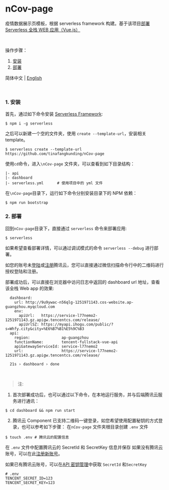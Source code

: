 # nCov-page
疫情数据展示页模板，根据 serverless framework 构建。基于该项目[部署 Serverless 全栈 WEB 应用（Vue.js）](https://github.com/serverless/components/tree/master/templates/tencent-fullstack-vue-application)

&nbsp;

操作步骤：

1. [安装](#1-安装)
2. [部署](#2-部署)

简体中文 | [English](./README.en.md)

&nbsp;

### 1. 安装

首先，通过如下命令安装 [Serverless Framework](https://www.github.com/serverless/serverless):

```console
$ npm i -g serverless
```

之后可以新建一个空的文件夹，使用 `create --template-url`，安装相关 template。

```console
$ serverless create --template-url https://github.com/tinafangkunding/nCov-page
```

使用`cd`命令，进入`\nCov-page` 文件夹，可以查看到如下目录结构：

```
|- api
|- dashboard
|- serverless.yml      # 使用项目中的 yml 文件
```

在`\nCov-page`目录下，运行如下命令分别安装目录下的 NPM 依赖：
```
$ npm run bootstrap
```

### 2. 部署

回到`nCov-page`目录下，直接通过 `serverless` 命令来部署应用:

```console
$ serverless
```

如果希望查看部署详情，可以通过调试模式的命令 `serverless --debug` 进行部署。

如您的账号未[登陆](https://cloud.tencent.com/login)或[注册](https://cloud.tencent.com/register)腾讯云，您可以直接通过微信扫描命令行中的二维码进行授权登陆和注册。

部署成功后，可以直接在浏览器中访问日志中返回的 dashboard url 地址，查看该全栈 Web app 的效果:

```
  dashboard: 
    url: http://9u9ywac-n56qlg-1251971143.cos-website.ap-guangzhou.myqcloud.com
    env: 
      apiUrl:   https://service-l77nemo2-1251971143.gz.apigw.tencentcs.com/release/
      apiUrlSZ: https://myapi.ihogu.com/public/?s=Whfy.city&city=%E6%B7%B1%E5%9C%B3
  api: 
    region:              ap-guangzhou
    functionName:        tencent-fullstack-vue-api
    apiGatewayServiceId: service-l77nemo2
    url:                 https://service-l77nemo2-1251971143.gz.apigw.tencentcs.com/release/

  21s › dashboard › done
```

&nbsp;

> 注:

1. 首次部署成功后，也可以通过以下命令，在本地运行服务，并与后端腾讯云服务进行通讯：

```console
$ cd dashboard && npm run start
```

2. 腾讯云 Component 已支持二维码一键登录，如您希望使用配置秘钥的方式登录，也可以参考如下步骤：
   在`nCov-page` 文件夹根目录创建 `.env` 文件

```console
$ touch .env # 腾讯云的配置信息
```

在 `.env` 文件中配置腾讯云的 SecretId 和 SecretKey 信息并保存
如果没有腾讯云账号，可以在此[注册新账号](https://cloud.tencent.com/register)。

如果已有腾讯云账号，可以在[API 密钥管理](https://console.cloud.tencent.com/cam/capi)中获取 `SecretId` 和`SecretKey`

```
# .env
TENCENT_SECRET_ID=123
TENCENT_SECRET_KEY=123
```
